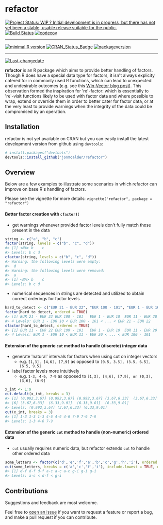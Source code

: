 
<!-- README.md is generated from README.Rmd. Please edit that file -->
refactor
========

[![Project Status: WIP ? Initial development is in progress, but there has not yet been a stable, usable release suitable for the public.](http://www.repostatus.org/badges/latest/wip.svg)](http://www.repostatus.org/#wip) [![Build Status](https://travis-ci.org/jonmcalder/refactor.svg?branch=master)](https://travis-ci.org/jonmcalder/refactor) [![codecov](https://codecov.io/gh/jonmcalder/refactor/branch/master/graph/badge.svg)](https://codecov.io/gh/jonmcalder/refactor)

------------------------------------------------------------------------

[![minimal R version](https://img.shields.io/badge/R%3E%3D-3.2.1-6666ff.svg)](https://cran.r-project.org/) [![CRAN\_Status\_Badge](http://www.r-pkg.org/badges/version/refactor)](https://cran.r-project.org/package=refactor) [![packageversion](https://img.shields.io/badge/Package%20version-0.1.0.9001-orange.svg?style=flat-square)](commits/master)

------------------------------------------------------------------------

[![Last-changedate](https://img.shields.io/badge/last%20change-2016--10--07-yellowgreen.svg)](/commits/master)

**refactor** is an R package which aims to provide better handling of factors. Though R does have a special data type for factors, it isn't always explicity catered for in commonly used R functions, which can lead to unexpected and undesirable outcomes (e.g. see this [Win-Vector blog post](http://www.win-vector.com/blog/2014/09/factors-are-not-first-class-citizens-in-r/)). This observation formed the inspiration for 're'-factor: which is essentially to 're'-visit functions likely to be used with factor data and where possible to wrap, extend or override them in order to better cater for factor data, or at the very least to provide warnings when the integrity of the data could be compromised by an operation.

Installation
------------

refactor is not yet available on CRAN but you can easily install the latest development version from github using `devtools`:

``` r
# install.packages("devtools")
devtools::install_github("jonmcalder/refactor")
```

Overview
--------

Below are a few examples to illustrate some scenarios in which refactor can improve on base R's handling of factors.

Please see the vignette for more details: `vignette("refactor", package = "refactor")`

#### Better factor creation with `cfactor()`

-   get warnings whenever provided factor levels don't fully match those present in the data

``` r
string <- c("a", "b", "c")
factor(string, levels = c("b", "c", "d"))
#> [1] <NA> b    c   
#> Levels: b c d
cfactor(string, levels = c("b", "c", "d"))
#> Warning: the following levels were empty: 
#>  d
#> Warning: the following levels were removed: 
#>  a
#> [1] <NA> b    c   
#> Levels: b c d
```

-   numerical sequences in strings are detected and utilized to obtain correct orderings for factor levels

``` r
hard_to_detect <- c("EUR 21 - EUR 22", "EUR 100 - 101", "EUR 1 - EUR 10", "EUR 11 - EUR 20")
factor(hard_to_detect, ordered = TRUE)
#> [1] EUR 21 - EUR 22 EUR 100 - 101   EUR 1 - EUR 10  EUR 11 - EUR 20
#> 4 Levels: EUR 1 - EUR 10 < EUR 100 - 101 < ... < EUR 21 - EUR 22
cfactor(hard_to_detect, ordered = TRUE)
#> [1] EUR 21 - EUR 22 EUR 100 - 101   EUR 1 - EUR 10  EUR 11 - EUR 20
#> 4 Levels: EUR 1 - EUR 10 < EUR 11 - EUR 20 < ... < EUR 100 - 101
```

#### Extension of the generic `cut` method to handle (discrete) integer data

-   generate 'natural' intervals for factors when using cut on integer vectors
    -   e.g. `[1,3], [4,6], [7,9]` as opposed to `(0.5, 3.5], (3.5, 6.5], (6.5, 9.5]`
-   label factor levels more intuitively
    -   e.g. `1-3, 4-6, 7-9` as opposed to `[1,3], [4,6], [7,9], or (0,3], (3,6], (6-9]`

``` r
x_int <- 1:9
cut.default(x_int, breaks = 3)
#> [1] (0.992,3.67] (0.992,3.67] (0.992,3.67] (3.67,6.33]  (3.67,6.33] 
#> [6] (3.67,6.33]  (6.33,9.01]  (6.33,9.01]  (6.33,9.01] 
#> Levels: (0.992,3.67] (3.67,6.33] (6.33,9.01]
cut(x_int, breaks = 3)
#> [1] 1-3 1-3 1-3 4-6 4-6 4-6 7-9 7-9 7-9
#> Levels: 1-3 4-6 7-9
```

#### Extension of the generic `cut` method to handle (non-numeric) ordered data

-   `cut` usually requires numeric data, but refactor extends `cut` to handle other ordered data

``` r
some_letters <- factor(c('d','e','f','a','b','c','g','h','i'), ordered = TRUE)
cut(some_letters, breaks = c('a','c','f','i'), include.lowest = TRUE, ordered_result = TRUE)
#> [1] d-f d-f d-f a-c a-c a-c g-i g-i g-i
#> Levels: a-c < d-f < g-i
```

Contributions
-------------

Suggestions and feedback are most welcome.

Feel free to [open an issue](https://github.com/jonmcalder/refactor/issues) if you want to request a feature or report a bug, and make a pull request if you can contribute.
